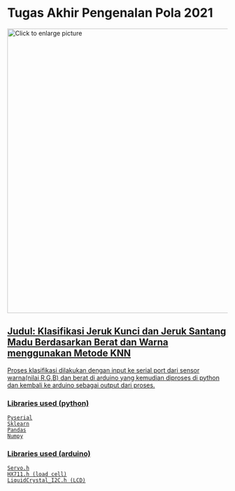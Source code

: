 # Tugas Akhir Pengenalan Pola 2021

<a href="https://drive.google.com/uc?export=view&id=1cgDqq8PABAwJ-Cv_ieGbjttYfF8TQkfo"><img src="https://drive.google.com/uc?export=view&id=1cgDqq8PABAwJ-Cv_ieGbjttYfF8TQkfo" style="width: 650px; max-width: 100%; height: auto" title="Click to enlarge picture" />

<!-- ![Youtube Link](https://drive.google.com/file/d/1cgDqq8PABAwJ-Cv_ieGbjttYfF8TQkfo)

[![IMAGE_ALT](https://drive.google.com/file/d/1cgDqq8PABAwJ-Cv_ieGbjttYfF8TQkfo/view?usp=sharing)](https://www.youtube.com/watch?v=p0su3leJ0DI)
 -->
## Judul: Klasifikasi Jeruk Kunci dan Jeruk Santang Madu Berdasarkan Berat dan Warna menggunakan Metode KNN
Proses klasifikasi dilakukan dengan input ke serial port dari sensor warna(nilai R,G,B) dan berat di arduino yang kemudian diproses di python dan kembali ke arduino sebagai output dari proses.
### Libraries used (python)
```
Pyserial
Sklearn
Pandas
Numpy
``` 
### Libraries used (arduino)
```
Servo.h
HX711.h (load cell)
LiquidCrystal_I2C.h (LCD)
``` 
